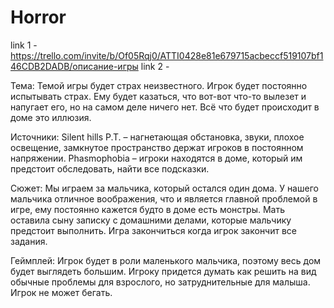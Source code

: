 # Horror

link 1 - https://trello.com/invite/b/Of05Rqj0/ATTI0428e81e679715acbeccf519107bf146CDB2DADB/описание-игры
link 2 - 


Тема: 
Темой игры будет страх неизвестного. Игрок будет постоянно испытывать страх. Ему будет казаться, что вот-вот что-то вылезет и напугает его, но на самом деле ничего нет. Всё что будет происходит в доме это иллюзия. 

Источники: 
Silent hills P.T. – нагнетающая обстановка, звуки, плохое освещение, замкнутое пространство держат игроков в постоянном напряжении.
Phasmophobia – игроки находятся в доме, который им предстоит обследовать, найти все подсказки.

Сюжет:
Мы играем за мальчика, который остался один дома. У нашего мальчика отличное воображения, что и является главной проблемой в игре, ему постоянно кажется будто в доме есть монстры. Мать оставила сыну записку с домашними делами, которые мальчику предстоит выполнить. Игра закончиться когда игрок закончит все задания.

Геймплей:
Игрок будет в роли маленького мальчика, поэтому весь дом будет выглядеть большим. Игроку придется думать как решить на вид обычные проблемы для взрослого, но затруднительные для малыша.
Игрок не может бегать.

